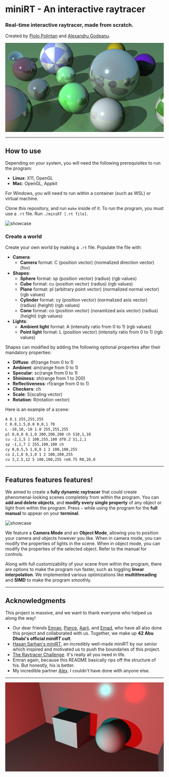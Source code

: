 # miniRT - An interactive raytracer
### Real-time interactive raytracer, made from scratch.
Created by [Piolo Polintan](https://github.com/piolows) and [Alexandru Godeanu](https://github.com/pixelabra).

![showcase](assets/sphere_reflections.png)

---

## How to use
Depending on your system, you will need the following prerequisites to run the program:
- **Linux**: X11, OpenGL
- **Mac**: OpenGL, Appkit

For Windows, you will need to run within a container (such as WSL) or virtual machine.

Clone this repository, and run `make` inside of it. To run the program, you must use a `.rt` file. Run `./miniRT [.rt file]`.

![showcase](assets/basic-showcase.gif)

### Create a world
Create your own world by making a `.rt` file. Populate the file with:
- **Camera**:
  - **Camera** format: C (position vector) (normalized direction vector) (fov)
- **Shapes**:
  - **Sphere** format: sp (position vector) (radius) (rgb values)
  - **Cube** format: cu (position vector) (radius) (rgb values)
  - **Plane** format: pl (arbitrary point vector) (normalized normal vector) (rgb values)
  - **Cylinder** format: cy (position vector) (normalized axis vector) (radius) (height) (rgb values)
  - **Cone** format: co (position vector) (noramlized axis vector) (radius) (height) (rgb values)
- **Lights**:
  - **Ambient light** format: A (intensity ratio from 0 to 1) (rgb values)
  - **Point light** format: L (position vector) (intensity ratio from 0 to 1) (rgb values)

Shapes can modified by adding the following optional properties after their mandatory properties:
- **Diffuse**: df(range from 0 to 1)
- **Ambient**: am(range from 0 to 1)
- **Specular**: sc(range from 0 to 1)
- **Shininess**: sh(range from 1 to 200)
- **Reflectiveness**: rf(range from 0 to 1)
- **Checkers**: ch
- **Scale**: S(scaling vector)
- **Rotation**: R(rotation vector)

Here is an example of a scene:
```plaintext
A 0.1 255,255,255
C 0.0,1.5,0.0 0,0,1 70
L -10,10,-10 1.0 255,255,255
pl 0,0,0 0,1,0 200,200,200 ch S10,1,10
cu -2,1,5 1 100,255,100 df0.2 S1,2,1
sp -1,1,7 2 255,100,100 ch
cy 0,0.5,5 1,0,0 1 2 100,100,255
co 2,1,6 0,1,0 1 2 100,200,255
cu 3,2.5,12 5 100,100,255 re0.75 R0,20,0
```
---

## Features features features!
We aimed to create a **fully dynamic raytracer** that could create phenomenal-looking scenes completely from within the program. You can **add and delete objects**, and **modify every single property** of any object or light from within the program. Press `~` while using the program for the **full manual** to appear on your **terminal**.

![showcase](assets/editing-objs.gif)

We feature a **Camera Mode** and an **Object Mode**, allowing you to position your camera and objects however you like. When in camera mode, you can modify the properties of lights in the scene. When in object mode, you can modify the properties of the selected object. Refer to the manual for controls.

Along with full customizability of your scene from within the program, there are options to make the program run faster, such as toggling **linear interpolation**. We implemented various optimizations like **multithreading** and **SIMD** to make the program smoothly.

---

## Acknowledgments
This project is massive, and we want to thank everyone who helped us along the way!
- Our dear friends [Emran](https://github.com/Pastifier), [Pierce](https://github.com/Monkeycofi), [Aarij](https://github.com/ahaarij), and [Emad](https://github.com/ZaxVaxZ), who have all also done this project and collaborated with us. Together, we make up **42 Abu Dhabi's official _miniRT cult_**.
- [Hasan Sarhan's miniRT](https://github.com/h-sarhan-miniRT), an incredibly well-made miniRT by our senior which inspired and motivated us to push the boundaries of this project.
- [The Raytracer Challenge](http://raytracerchallenge.com). It's really all you need in life.
- Emran again, because this README basically rips off the structure of his. But honestly, his is better.
- My incredible partner [Alex](https://github.com/pixelabra). I couldn't have done with anyone else.

---

![showcase](assets/color_shadows.png)

